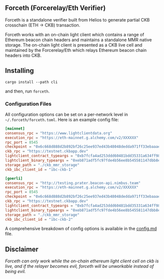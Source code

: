 ## Forceth (Forcerelay/Eth Verifier)

Forceth is a standalone verifier built from Helios to generate partial CKB crosschain (ETH -> CKB) transaction.

Forceth works with an on-chain light client which contains a range of Ethereum beacon chain headers and maintains a standalone MMR native storage. The on-chain light client is presented as a CKB live cell and maintained by the Forcerelay/Eth which relays Ethereum beacon chain headers into CKB.

## Installing

```
cargo install --path cli
```

and then, run `forceth`.

### Configuration Files

All configuration options can be set on a per-network level in `~/.forceth/forceth.toml`. Here is an example config file:

```toml
[mainnet]
consensus_rpc = "https://www.lightclientdata.org"
execution_rpc = "https://eth-mainnet.g.alchemy.com/v2/XXXXXX"
rpc_port = 8545
checkpoint = "0x6c668d888d2b892bf26c25ee937ed43b48048dedda971ff33ebaaae7b2bd3890"
ckb_rpc = "https://testnet.ckbapp.dev"
lightclient_contract_typeargs = "0xb7fcfa4ad253ddd60481bdd35331a634ff985fdb3b3fab4e1066cf97faf40315"
lightclient_binary_typeargs = "0xeb871adf5fc97fde4b56ee8b545581147dbb8eb6fdce4fd3d51e8c3618505699"
storage_path = "./ckb_mmr_storage"
ckb_ibc_client_id = "ibc-ckb-1"

[goerli]
consensus_rpc = "http://testing.prater.beacon-api.nimbus.team"
execution_rpc = "https://eth-mainnet.g.alchemy.com/v2/XXXXXX"
rpc_port = 8545
checkpoint = "0x6c668d888d2b892bf26c25ee937ed43b48048dedda971ff33ebaaae7b2bd3890"
ckb_rpc = "https://testnet.ckbapp.dev"
lightclient_contract_typeargs = "0xb7fcfa4ad253ddd60481bdd35331a634ff985fdb3b3fab4e1066cf97faf40315"
lightclient_binary_typeargs = "0xeb871adf5fc97fde4b56ee8b545581147dbb8eb6fdce4fd3d51e8c3618505699"
storage_path = "./ckb_mmr_storage"
ckb_ibc_client_id = "ibc-ckb-2"
```

A comprehensive breakdown of config options is available in the [config.md](./config.md) file.

## Disclaimer

_Forceth can only work while the on-chain ethereum light client cell on ckb is live, and if the relayer becomes evil, forceth will be unworkable instead of being evil._
